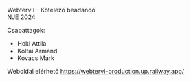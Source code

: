 Webterv I - Kötelező beadandó   
NJE 2024   

Csapattagok:   
* Hoki Attila
* Koltai Armand 
* Kovács Márk

Weboldal elérhető
https://webtervi-production.up.railway.app/
